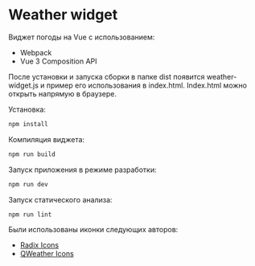 # Weather widget

Виджет погоды на Vue c использованием:

- Webpack
- Vue 3 Composition API

После установки и запуска сборки в папке dist появится weather-widget.js
и пример его использования в index.html. 
Index.html можно открыть напрямую в браузере.

Установка:

```sh
npm install
```

Компиляция виджета:

```sh
npm run build
```

Запуск приложения в режиме разработки:

```sh
npm run dev
```

Запуск статического анализа:

```sh
npm run lint
```

Были использованы иконки следующих авторов:
- [Radix Icons](https://icons.radix-ui.com)
- [QWeather Icons](https://github.com/qwd/Icons#qweather-icons)